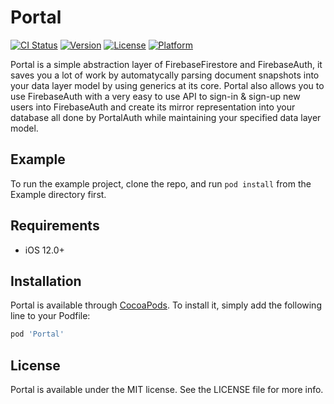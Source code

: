 # Portal

[![CI Status](https://img.shields.io/travis/rorodriguez116/Portal.svg?style=flat)](https://travis-ci.org/rorodriguez116/Portal)
[![Version](https://img.shields.io/cocoapods/v/Portal.svg?style=flat)](https://cocoapods.org/pods/Portal)
[![License](https://img.shields.io/cocoapods/l/Portal.svg?style=flat)](https://cocoapods.org/pods/Portal)
[![Platform](https://img.shields.io/cocoapods/p/Portal.svg?style=flat)](https://cocoapods.org/pods/Portal)

Portal is a simple abstraction layer of FirebaseFirestore and FirebaseAuth, it saves you a lot of work by automatycally parsing  document snapshots into your data layer model by using generics at its core. Portal also allows you to use FirebaseAuth with a very easy to use API to sign-in & sign-up new users into FirebaseAuth and create its mirror representation into your  database all done by PortalAuth while maintaining your specified data layer model.

## Example

To run the example project, clone the repo, and run `pod install` from the Example directory first.

## Requirements

- iOS 12.0+

## Installation

Portal is available through [CocoaPods](https://cocoapods.org). To install
it, simply add the following line to your Podfile:

```ruby
pod 'Portal'
```


## License

Portal is available under the MIT license. See the LICENSE file for more info.

